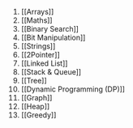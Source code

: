 
1. [[Arrays]]
2. [[Maths]]
3. [[Binary Search]]
4. [[Bit Manipulation]]
5. [[Strings]]
6. [[2Pointer]]
7. [[Linked List]]
8. [[Stack & Queue]]
9. [[Tree]]
10. [[Dynamic Programming (DP)]]
11. [[Graph]]
12. [[Heap]]
13. [[Greedy]]

